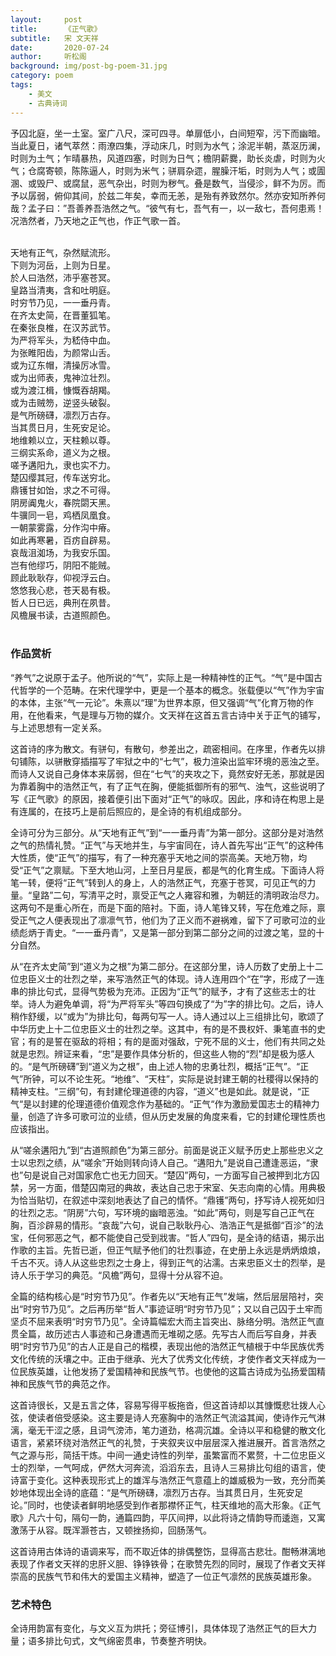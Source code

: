 ```yaml
---
layout:     post
title:      《正气歌》
subtitle:   宋 文天祥
date:       2020-07-24
author:     听松阁
background: img/post-bg-poem-31.jpg
category: poem
tags:
    - 美文
    - 古典诗词
---
```



予囚北庭，坐一土室。室广八尺，深可四寻。单扉低小，白间短窄，污下而幽暗。当此夏日，诸气萃然：雨潦四集，浮动床几，时则为水气；涂泥半朝，蒸沤历澜，时则为土气；乍晴暴热，风道四塞，时则为日气；檐阴薪爨，助长炎虐，时则为火气；仓腐寄顿，陈陈逼人，时则为米气；骈肩杂遝，腥臊汗垢，时则为人气；或圊溷、或毁尸、或腐鼠，恶气杂出，时则为秽气。叠是数气，当侵沴，鲜不为厉。而予以孱弱，俯仰其间，於兹二年矣，幸而无恙，是殆有养致然尔。然亦安知所养何哉？孟子曰：”吾善养吾浩然之气。“彼气有七，吾气有一，以一敌七，吾何患焉！况浩然者，乃天地之正气也，作正气歌一首。

<br>
天地有正气，杂然赋流形。<br>
下则为河岳，上则为日星。<br>
於人曰浩然，沛乎塞苍冥。<br>
皇路当清夷，含和吐明庭。<br>
时穷节乃见，一一垂丹青。<br>
在齐太史简，在晋董狐笔。<br>
在秦张良椎，在汉苏武节。<br>
为严将军头，为嵇侍中血。<br>
为张睢阳齿，为颜常山舌。<br>
或为辽东帽，清操厉冰雪。<br>
或为出师表，鬼神泣壮烈。<br>
或为渡江楫，慷慨吞胡羯。<br>
或为击贼笏，逆竖头破裂。<br>
是气所磅礴，凛烈万古存。<br>
当其贯日月，生死安足论。<br>
地维赖以立，天柱赖以尊。<br>
三纲实系命，道义为之根。<br>
嗟予遘阳九，隶也实不力。<br>
楚囚缨其冠，传车送穷北。<br>
鼎镬甘如饴，求之不可得。<br>
阴房阗鬼火，春院閟天黑。<br>
牛骥同一皂，鸡栖凤凰食。<br>
一朝蒙雾露，分作沟中瘠。<br>
如此再寒暑，百疠自辟易。<br>
哀哉沮洳场，为我安乐国。<br>
岂有他缪巧，阴阳不能贼。<br>
顾此耿耿存，仰视浮云白。<br>
悠悠我心悲，苍天曷有极。<br>
哲人日已远，典刑在夙昔。<br>
风檐展书读，古道照颜色。<br>
<br>

### 作品赏析
“养气”之说原于孟子。他所说的“气”，实际上是一种精神性的正气。“气”是中国古代哲学的一个范畴。在宋代理学中，更是一个基本的概念。张载便以“气”作为宇宙的本体，主张“气一元论”。朱熹以“理”为世界本原，但又强调“气”化育万物的作用，在他看来，气是理与万物的媒介。文天祥在这首五言古诗中关于正气的铺写，与上述思想有一定关系。

这首诗的序为散文。有骈句，有散句，参差出之，疏密相间。在序里，作者先以排句铺陈，以骈散穿插描写了牢狱之中的“七气”，极力渲染出监牢环境的恶浊之至。而诗人又说自己身体本来孱弱，但在“七气”的夹攻之下，竟然安好无恙，那就是因为靠着胸中的浩然正气，有了正气在胸，便能抵御所有的邪气、浊气，这些说明了写《正气歌》的原因，接着便引出下面对“正气”的咏叹。因此，序和诗在构思上是有连属的，在技巧上是前后照应的，是全诗的有机组成部分。

全诗可分为三部分。从“天地有正气”到“一一垂丹青”为第一部分。这部分是对浩然之气的热情礼赞。“正气”与天地并生，与宇宙同在，诗人首先写出“正气”的这种伟大性质，使“正气”的描写，有了一种充塞乎天地之间的崇高美。天地万物，均受“正气”之禀赋。下至大地山河，上至日月星辰，都是气的化育生成。下面诗人将笔一转，便将“正气”转到人的身上，人的浩然正气，充塞于苍冥，可见正气的力量。“皇路”二句，写清平之时，禀受正气之人雍容和雅，为朝廷的清明政治尽力。这两句不是重心所在，而是下面的陪衬。下面，诗人笔锋又转，写在危难之际，禀受正气之人便表现出了凛凛气节，他们为了正义而不避祸难，留下了可歌可泣的业绩彪炳于青史。“一一垂丹青”，又是第一部分到第二部分之间的过渡之笔，显的十分自然。

从“在齐太史简”到“道义为之根”为第二部分。在这部分里，诗人历数了史册上十二位忠臣义士的壮烈之举，来写浩然正气的体现。诗人连用四个“在”字，形成了一连串的排比句式，显得气势极为充沛。正因为“正气”的赋予，才有了这些志士的壮举。诗人为避免单调，将“为严将军头”等四句换成了“为”字的排比句。之后，诗人稍作舒缓，以“或为”为排比句，每两句写一人。诗人通过以上三组排比句，歌颂了中华历史上十二位忠臣义士的壮烈之举。这其中，有的是不畏权奸、秉笔直书的史官；有的是誓在驱敌的将相；有的是面对强敌，宁死不屈的义士，他们有共同之处就是忠烈。辨证来看，“忠”是要作具体分析的，但这些人物的“烈”却是极为感人的。“是气所磅礴”到“道义为之根”，由上述人物的忠勇壮烈，概括“正气”。“正气”所钟，可以不论生死。“地维”、“天柱”，实际是说封建王朝的社稷得以保持的精神支柱。“三纲”句，有封建伦理道德的内容，“道义”也是如此。就是说，“正气“是以封建的伦理道德价值观念作为基础的。“正气“作为激励爱国志士的精神力量，创造了许多可歌可泣的业绩，但从历史发展的角度来看，它的封建伦理性质也应该指出。

从“嗟余遘阳九”到“古道照颜色”为第三部分。前面是说正义赋予历史上那些忠义之士以忠烈之绩，从“嗟余”开始则转向诗人自己。“遘阳九”是说自己遭逢恶运，“隶也”句是说自己对国家危亡也无力回天。“楚囚”两句，一方面写自己被押到北方囚禁，另一方面，借楚囚南冠的典故，表达自己忠于宋室、矢志向南的心情。用典极为恰当贴切，在叙述中深刻地表达了自己的情怀。“鼎镬”两句，抒写诗人视死如归的壮烈之志。“阴房”六句，写环境的幽暗恶浊。“如此”两句，则是写自己正气在胸，百沴辟易的情形。“哀哉”六句，说自己耿耿丹心、浩浩正气是抵御“百沴”的法宝，任何邪恶之气，都不能使自己受到戕害。“哲人”四句，是全诗的结语，揭示出作歌的主旨。先哲已逝，但正气赋予他们的壮烈事迹，在史册上永远是炳炳烺烺，千古不灭。诗人从这些忠烈之士身上，得到正气的沾濡。古来忠臣义士的烈举，是诗人乐于学习的典范。“风檐”两句，显得十分从容不迫。

全篇的结构核心是“时穷节乃见”。作者先以“天地有正气”发端，然后层层陪衬，突出“时穷节乃见”。之后再历举“哲人”事迹证明“时穷节乃见”；又以自己囚于土牢而坚贞不屈来表明“时穷节乃见”。全诗篇幅宏大而主旨突出、脉络分明。浩然正气直贯全篇，故历述古人事迹和己身遭遇而无堆砌之感。先写古人而后写自身，并表明“时穷节乃见”的古人正是自己的楷模，表现出他的浩然正气植根于中华民族优秀文化传统的沃壤之中。正由于继承、光大了优秀文化传统，才使作者文天祥成为一位民族英雄，让他发扬了爱国精神和民族气节。也使他的这篇古诗成为弘扬爱国精神和民族气节的典范之作。

这首诗很长，又是五言之体，容易写得平板拖沓，但这首诗却以其慷慨悲壮拨人心弦，使读者倍受感染。这主要是诗人充塞胸中的浩然正气流溢其闻，使诗作元气淋漓，毫无干涩之感，且词气滂沛，笔力道劲，格凋沉雄。全诗以平和稳健的散文化语言，紧紧环绕对浩然正气的礼赞，于夹叙夹议中层层深入推进展开。首言浩然之气之源与形，简括干炼。中间一通史诗性的列举，虽繁富而不累赘，十二位忠臣义士的烈举，一气呵成，俨然大河奔流，滔滔东去，且诗人三易排比句组的语言，使诗富于变化。这种表现形式上的雄浑与浩然正气意蕴上的雄威极为一致，充分而美妙地体现出全诗的底蕴：“是气所磅礴，凛烈万古存。当其贯日月，生死安足论。”同时，也使读者鲜明地感受到作者那襟怀正气，柱天维地的高大形象。《正气歌》凡六十句，隔句一韵，通篇四韵，平仄间押，以此将诗之情韵导而逶迤，又寓激荡于从容。既浑灏苍古，又顿挫扬抑，回肠荡气。

这首诗用古体诗的语调来写，而不取近体的排偶整饬，显得高古悲壮。酣畅淋漓地表现了作者文天祥的忠肝义胆、铮铮铁骨；在歌赞先烈的同时，展现了作者文天祥崇高的民族气节和伟大的爱国主义精神，塑造了一位正气凛然的民族英雄形象。


### 艺术特色

全诗用韵富有变化，与文义互为烘托；旁征博引，具体体现了浩然正气的巨大力量；语多排比句式，文气绵密贯串，节奏整齐明快。
